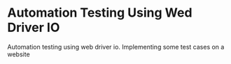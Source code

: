 # Automation Testing Using Wed Driver IO
Automation testing using web driver io. Implementing some test cases on a website
